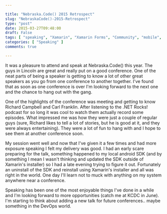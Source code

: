 ```yaml
---

title: "Nebraska.Code() 2015 Retrospect"
slug: "NebraskaCode()-2015-Retrospect"
type: "post"
date: 2015-03-27T09:48:00
draft: False
tags: [ "speaking", "Xamarin", "Xamarin Forms", "Community", "mobile", "review", "NCC" ]
categories: [ "Speaking" ]
comments: true

---
```


<p>It was a pleasure to attend and speak at Nebraska.Code() this year. The guys in Lincoln are great and really put on a good conference. One of the neat parts of being a speaker is getting to know a lot of other great speakers as you go from one conference to another together. I've found that as soon as one conference is over I'm looking forward to the next one and the chance to hang out with the gang.</p>  <p>One of the highlights of the conference was meeting and getting to know Richard Campbell and Carl Franklin. After listening to the .NET Rocks! podcast for so long it was cool to watch them actually record some episodes. What impressed me was how they were just a couple of regular guys (sure, Richard likes to tell a lot of stories, but he is good at it, and they were always entertaining). They were a lot of fun to hang with and I hope to see them at another conference soon.</p>  <p>My session went well and now that I've given it a few times and had more exposure speaking I felt my delivery was good. I had an early scare preparing for the talk, something happened to my local android SDK (and by something I mean I wasn't thinking and updated the SDK outside of Xamarin's installer) so I had a late evening trying to figure it out. Fortunately an uninstall of the SDK and reinstall using Xamarin's installer and all was right in the world. One day I'll learn not to muck with anything on my system anywhere near a conference. </p>  <p>Speaking has been one of the most enjoyable things I've done in a while and I'm looking forward to more opportunities (catch me at KCDC in June). I'm starting to think about adding a new talk for future conferences.. maybe something in the DevOps world.</p>
